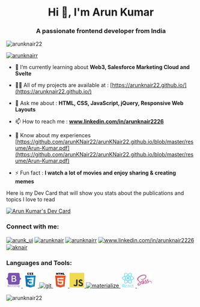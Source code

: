 <h1 align="center">Hi 👋, I'm Arun Kumar</h1>
<h3 align="center">A passionate frontend developer from India</h3>

<p align="left"> <img src="https://komarev.com/ghpvc/?username=arunknair22&label=Profile%20views&color=0e75b6&style=flat" alt="arunknair22" /> </p>

<p align="left"> <a href="https://twitter.com/arunknairr" target="blank"><img src="https://img.shields.io/twitter/follow/arunknairr?logo=twitter&style=for-the-badge" alt="arunknairr" /></a> </p>

- 🌱 I’m currently learning about **Web3, Salesforce Marketing Cloud and Svelte**

- 👨‍💻 All of my projects are available at : [https://arunknair22.github.io/](https://arunknair22.github.io/)

- 💬 Ask me about : **HTML, CSS, JavaScript, jQuery, Responsive Web Layouts**

- 📫 How to reach me : **www.linkedin.com/in/arunknair2226**

- 📄 Know about my experiences [https://github.com/arunKNair22/arunKNair22.github.io/blob/master/resume/Arun-Kumar.pdf](https://github.com/arunKNair22/arunKNair22.github.io/blob/master/resume/Arun-Kumar.pdf)

- ⚡ Fun fact : **I watch a lot of movies and enjoy sharing & creating memes**

<p>Here is my Dev Card that will show you stats about the publications and topics I love to read</p>
<a href="https://app.daily.dev/ArunKNair"><img src="https://api.daily.dev/devcards/0d9cc27bd5754ad4889252b58a4355f2.png?r=85c" width="400" alt="Arun Kumar's Dev Card"/></a>

<h3 align="left">Connect with me:</h3>
<p align="left">
<a href="https://codepen.io/arunk_ui" target="blank"><img align="center" src="https://raw.githubusercontent.com/rahuldkjain/github-profile-readme-generator/master/src/images/icons/Social/codepen.svg" alt="arunk_ui" height="30" width="40" /></a>
<a href="https://dev.to/arunknair" target="blank"><img align="center" src="https://raw.githubusercontent.com/rahuldkjain/github-profile-readme-generator/master/src/images/icons/Social/devto.svg" alt="arunknair" height="30" width="40" /></a>
<a href="https://twitter.com/arunknairr" target="blank"><img align="center" src="https://raw.githubusercontent.com/rahuldkjain/github-profile-readme-generator/master/src/images/icons/Social/twitter.svg" alt="arunknairr" height="30" width="40" /></a>
<a href="https://linkedin.com/in/www.linkedin.com/in/arunknair2226" target="blank"><img align="center" src="https://raw.githubusercontent.com/rahuldkjain/github-profile-readme-generator/master/src/images/icons/Social/linked-in-alt.svg" alt="www.linkedin.com/in/arunknair2226" height="30" width="40" /></a>
<a href="https://stackoverflow.com/users/aknair" target="blank"><img align="center" src="https://raw.githubusercontent.com/rahuldkjain/github-profile-readme-generator/master/src/images/icons/Social/stack-overflow.svg" alt="aknair" height="30" width="40" /></a>
</p>

<h3 align="left">Languages and Tools:</h3>
<p align="left"> <a href="https://getbootstrap.com" target="_blank" rel="noreferrer"> <img src="https://raw.githubusercontent.com/devicons/devicon/master/icons/bootstrap/bootstrap-plain-wordmark.svg" alt="bootstrap" width="40" height="40"/> </a> <a href="https://www.w3schools.com/css/" target="_blank" rel="noreferrer"> <img src="https://raw.githubusercontent.com/devicons/devicon/master/icons/css3/css3-original-wordmark.svg" alt="css3" width="40" height="40"/> </a> <a href="https://git-scm.com/" target="_blank" rel="noreferrer"> <img src="https://www.vectorlogo.zone/logos/git-scm/git-scm-icon.svg" alt="git" width="40" height="40"/> </a> <a href="https://www.w3.org/html/" target="_blank" rel="noreferrer"> <img src="https://raw.githubusercontent.com/devicons/devicon/master/icons/html5/html5-original-wordmark.svg" alt="html5" width="40" height="40"/> </a> <a href="https://developer.mozilla.org/en-US/docs/Web/JavaScript" target="_blank" rel="noreferrer"> <img src="https://raw.githubusercontent.com/devicons/devicon/master/icons/javascript/javascript-original.svg" alt="javascript" width="40" height="40"/> </a> <a href="https://materializecss.com/" target="_blank" rel="noreferrer"> <img src="https://raw.githubusercontent.com/prplx/svg-logos/5585531d45d294869c4eaab4d7cf2e9c167710a9/svg/materialize.svg" alt="materialize" width="40" height="40"/> </a> <a href="https://reactjs.org/" target="_blank" rel="noreferrer"> <img src="https://raw.githubusercontent.com/devicons/devicon/master/icons/react/react-original-wordmark.svg" alt="react" width="40" height="40"/> </a> <a href="https://sass-lang.com" target="_blank" rel="noreferrer"> <img src="https://raw.githubusercontent.com/devicons/devicon/master/icons/sass/sass-original.svg" alt="sass" width="40" height="40"/> </a> </p>

<p><img align="center" src="https://github-readme-stats.vercel.app/api/top-langs?username=arunknair22&show_icons=true&locale=en&layout=compact" alt="arunknair22" /></p>

